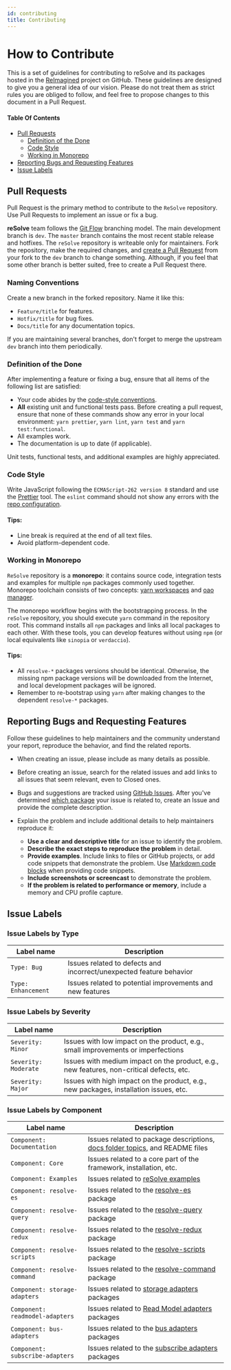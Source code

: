 ```yaml
---
id: contributing
title: Contributing
---
```


# How to Contribute

This is a set of guidelines for contributing to reSolve and its packages hosted in the [ReImagined](https://github.com/reimagined) project on GitHub. These guidelines are designed to give you a general idea of our vision. Please do not treat them as strict rules you are obliged to follow, and feel free to propose changes to this document in a Pull Request.

#### Table Of Contents

- [Pull Requests](#pull-requests)
  - [Definition of the Done](#definition-of-the-done)
  - [Code Style](#code-style)
  - [Working in Monorepo](#working-in-monorepo)
- [Reporting Bugs and Requesting Features](#reporting-bugs-and-requesting-features)
- [Issue Labels](#issue-labels)

## Pull Requests

Pull Request is the primary method to contribute to the `ReSolve` repository. Use Pull Requests to implement an issue or fix a bug.

**reSolve** team follows the [Git Flow](https://datasift.github.io/gitflow/IntroducingGitFlow.html) branching model. The main development branch is `dev`. The `master` branch contains the most recent stable release and hotfixes. The `reSolve` repository is writeable only for maintainers. Fork the repository, make the required changes, and [create a Pull Request](https://github.com/reimagined/resolve/compare) from your fork to the `dev` branch to change something. Although, if you feel that some other branch is better suited, free to create a Pull Request there.

### Naming Conventions

Create a new branch in the forked repository. Name it like this:

- `Feature/title` for features.
- `Hotfix/title` for bug fixes.
- `Docs/title` for any documentation topics.

If you are maintaining several branches, don't forget to merge the upstream `dev` branch into them periodically.

### Definition of the Done

After implementing a feature or fixing a bug, ensure that all items of the following list are satisfied:

- Your code abides by the [code-style conventions](#code-style).
- **All** existing unit and functional tests pass. Before creating a pull request, ensure that none of these commands show any error in your local environment: `yarn prettier`, `yarn lint`, `yarn test` and `yarn test:functional`.
- All examples work.
- The documentation is up to date (if applicable).

Unit tests, functional tests, and additional examples are highly appreciated.

### Code Style

Write JavaScript following the `ECMAScript-262 version 8` standard and use the [Prettier](https://github.com/prettier/prettier-eslint) tool. The `eslint` command should not show any errors with the [repo configuration](https://github.com/reimagined/resolve/blob/master/.eslintrc.js).

#### Tips:

- Line break is required at the end of all text files.
- Avoid platform-dependent code.

### Working in Monorepo

`ReSolve` repository is a **monorepo**: it contains source code, integration tests and examples for multiple `npm` packages commonly used together. Monorepo toolchain consists of two concepts: [yarn workspaces](https://yarnpkg.com/lang/en/docs/workspaces/) and [oao manager](https://www.npmjs.com/package/oao).

The monorepo workflow begins with the bootstrapping process. In the `reSolve` repository, you should execute `yarn` command in the repository root. This command installs all `npm` packages and links all local packages to each other. With these tools, you can develop features without using `npm` (or local equivalents like `sinopia` or `verdaccio`).

#### Tips:

- All `resolve-*` packages versions should be identical. Otherwise, the missing npm package versions will be downloaded from the Internet, and local development packages will be ignored.
- Remember to re-bootstrap using `yarn` after making changes to the dependent `resolve-*` packages.

## Reporting Bugs and Requesting Features

Follow these guidelines to help maintainers and the community understand your report, reproduce the behavior, and find the related reports.

- When creating an issue, please include as many details as possible.

- Before creating an issue, search for the related issues and add links to all issues that seem relevant, even to Closed ones.

- Bugs and suggestions are tracked using [GitHub Issues](https://guides.github.com/features/issues/). After you've determined [which package](https://github.com/reimagined/resolve/tree/master/packages) your issue is related to, create an Issue and provide the complete description.

- Explain the problem and include additional details to help maintainers reproduce it:

  - **Use a clear and descriptive title** for an issue to identify the problem.
  - **Describe the exact steps to reproduce the problem** in detail.
  - **Provide examples**. Include links to files or GitHub projects, or add code snippets that demonstrate the problem. Use [Markdown code blocks](https://help.github.com/articles/markdown-basics/#multiple-lines) when providing code snippets.
  - **Include screenshots or screencast** to demonstrate the problem.
  - **If the problem is related to performance or memory**, include a memory and CPU profile capture.

## Issue Labels

### Issue Labels by Type

| Label name          | Description                                                         |
| ------------------- | ------------------------------------------------------------------- |
| `Type: Bug`         | Issues related to defects and incorrect/unexpected feature behavior |
| `Type: Enhancement` | Issues related to potential improvements and new features           |

### Issue Labels by Severity

| Label name           | Description                                                                              |
| -------------------- | ---------------------------------------------------------------------------------------- |
| `Severity: Minor`    | Issues with low impact on the product, e.g., small improvements or imperfections         |
| `Severity: Moderate` | Issues with medium impact on the product, e.g., new features, non-critical defects, etc. |
| `Severity: Major`    | Issues with high impact on the product, e.g., new packages, installation issues, etc.    |

### Issue Labels by Component

| Label name                      | Description                                                                                                                                 |
| ------------------------------- | ------------------------------------------------------------------------------------------------------------------------------------------- |
| `Component: Documentation`      | Issues related to package descriptions, [docs folder topics](https://github.com/reimagined/resolve/tree/master/docs), and README files      |
| `Component: Core`               | Issues related to a core part of the framework, installation, etc.                                                                          |
| `Component: Examples`           | Issues related to [reSolve examples](https://github.com/reimagined/resolve/tree/master/examples)                                            |
| `Component: resolve-es`         | Issues related to the [resolve-es](https://github.com/reimagined/resolve/tree/master/packages/core/resolve-es) package                      |
| `Component: resolve-query`      | Issues related to the [resolve-query](https://github.com/reimagined/resolve/tree/master/packages/core/resolve-query) package                |
| `Component: resolve-redux`      | Issues related to the [resolve-redux](https://github.com/reimagined/resolve/tree/master/packages/core/resolve-redux) package                |
| `Component: resolve-scripts`    | Issues related to the [resolve-scripts](https://github.com/reimagined/resolve/tree/master/packages/core/resolve-scripts) package            |
| `Component: resolve-command`    | Issues related to the [resolve-command](https://github.com/reimagined/resolve/tree/master/packages/core/resolve-command) package            |
| `Component: storage-adapters`   | Issues related to [storage adapters](https://github.com/reimagined/resolve/tree/master/packages/adapters/storage-adapters) packages         |
| `Component: readmodel-adapters` | Issues related to [Read Model adapters](https://github.com/reimagined/resolve/tree/master/packages/adapters/readmodel-adapters) packages    |
| `Component: bus-adapters`       | Issues related to the [bus adapters](https://github.com/reimagined/resolve/tree/master/packages/adapters/bus-adapters) packages             |
| `Component: subscribe-adapters` | Issues related to the [subscribe adapters](https://github.com/reimagined/resolve/tree/master/packages/adapters/subscribe-adapters) packages |
